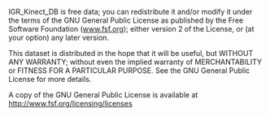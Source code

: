 

IGR_Kinect_DB is free data; you can redistribute it and/or modify it under the terms of the GNU General Public License as published by the Free Software Foundation (www.fsf.org); either version 2 of the License, or (at your option) any later version.

This dataset is distributed in the hope that it will be useful, but WITHOUT ANY WARRANTY; without even the implied warranty of MERCHANTABILITY or FITNESS FOR A PARTICULAR PURPOSE. See the GNU General Public License for more details.

A copy of the GNU General Public License is available at http://www.fsf.org/licensing/licenses
